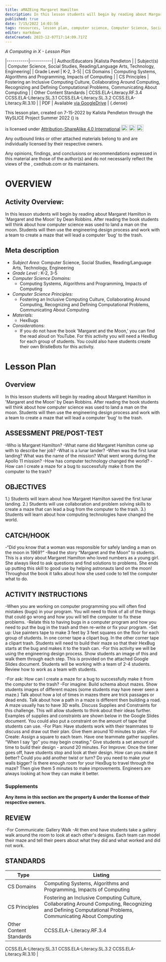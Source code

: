 ```yaml
---
title: aMAZEing Margaret Hamilton
description: In this lesson students will begin by reading about Margaret Hamilton in 'Margaret and the Moon' by Dean Robbins. After reading the book students will think about how computer science was used to land a man on the moon. Students will then use the engineering design process and work with a team to create a maze that will lead a computer 'bug' to the trash.
published: true
date: 7/15/2022 14:03:50
tags: resources, lesson plan, computer science, Computer Science, Social Studies, Reading/Language Arts, Technology, Engineering 
editor: markdown
dateCreated: 2023-12-07T17:14:09.717Z
---
```

*A Computing in X - Lesson Plan*

|-----------|-----------|
| Author/Educators |Kalista Pendleton |
| Subject(s) | Computer Science, Social Studies, Reading/Language Arts, Technology, Engineering|
| Grade Level | K-2, 3-5|
| CS Domains | Computing Systems, Algorithms and Programming, Impacts of Computing |
| CS Principles | Fostering an Inclusive Computing Culture, Collaborating Around Computing, Recognizing and Defining Computational Problems, Communicating About Computing |
| Other Content Standards | CCSS.ELA-Literacy.RF.3.4
CCSS.ELA-Literacy.SL.3.1
CCSS.ELA-Literacy.SL.3.2
CCSS.ELA-Literacy.RI.3.10 | 
| PDF | Available [via GoogleDrive]() |
{.dense}






This lesson plan, created on 7-15-2022 by Kalista Pendleton through the  WySLICE Project Summer 2022 () is  <p xmlns:cc="http://creativecommons.org/ns#" >  is licensed under <a href="http://creativecommons.org/licenses/by-sa/4.0/?ref=chooser-v1" target="_blank" rel="license noopener noreferrer" style="display:inline-block;">Attribution-ShareAlike 4.0 International<img style="height:22px!important;margin-left:3px;vertical-align:text-bottom;" src="https://mirrors.creativecommons.org/presskit/icons/cc.svg?ref=chooser-v1"><img style="height:22px!important;margin-left:3px;vertical-align:text-bottom;" src="https://mirrors.creativecommons.org/presskit/icons/by.svg?ref=chooser-v1"><img style="height:22px!important;margin-left:3px;vertical-align:text-bottom;" src="https://mirrors.creativecommons.org/presskit/icons/sa.svg?ref=chooser-v1"></a></p>


Any outbound links or other attached materials belong to and are individually licensed by their respective owners. 


Any opinions, findings, and conclusions or recommendations expressed in this material are those of the author(s) and do not necessarily reflect the views of the , cxedhub.com or its maintainers.


# OVERVIEW
## Activity Overview:  
In this lesson students will begin by reading about Margaret Hamilton in 'Margaret and the Moon' by Dean Robbins. After reading the book students will think about how computer science was used to land a man on the moon. Students will then use the engineering design process and work with a team to create a maze that will lead a computer 'bug' to the trash.
## Meta description
+ *Subject Area:* Computer Science, Social Studies, Reading/Language Arts, Technology, Engineering 
+ *Grade Level :* K-2, 3-5 
+ *Computer Science Domains:*
   + Computing Systems, Algorithms and Programming, Impacts of Computing
+ *Computer Science Principles:*
   + Fostering an Inclusive Computing Culture, Collaborating Around Computing, Recognizing and Defining Computational Problems, Communicating About Computing
+ *Materials:* 
   + HexBugs
+ *Considerations:*
   + If you do not have the book 'Margaret and the Moon,' you can find the read aloud on YouTube. For this activity you will need a HexBug for each group of students. You could also have students create their own BristleBots for this activity.


# Lesson Plan
## Overview
In this lesson students will begin by reading about Margaret Hamilton in 'Margaret and the Moon' by Dean Robbins. After reading the book students will think about how computer science was used to land a man on the moon. Students will then use the engineering design process and work with a team to create a maze that will lead a computer 'bug' to the trash.
## ASSESSMENT PRE/POST-TEST
-Who is Margaret Hamilton?
-What name did Margaret Hamilton come up with to describe her job?
-What is a lunar lander?
-When was the first lunar landing? What was the name of the mission?
What went wrong during the Apollo 11 mission?
-How has computer technology changed the world?
-How can I create a maze for a bug to successfully make it from the computer to the trash?
## OBJECTIVES
1.) Students will learn about how Margaret Hamilton saved the first lunar landing.
2.) Students will use collaboration and problem solving skills to create a maze that can lead a bug from the computer to the trash.
3.) Students will learn about how computing technologies have changed the world.


## CATCH/HOOK
-“Did you know that a woman was responsible for safely landing a man on the moon in 1969?”
-Read the story “Margaret and the Moon” to students. This is a story about Margaret Hamilton who loved numbers as a young girl. She always liked to ask questions and find solutions to problems. She ends up putting this skill to good use by helping astronauts land on the moon! Throughout the book it talks about how she used code to tell the computer what to do.


## ACTIVITY INSTRUCTIONS
-When you are working on computer programming you will often find mistakes (bugs) in your program. You will need to think of all of the things that could go wrong and how you will tell the computer to fix these problems. 
-Relate this to having bugs in a computer program and how you need to put the bug in the trash and then re-write or fix your program.
-Set up: Use painters tape to make 3 feet by 3 feet squares on the floor for each group of students. In one corner tape a clipart bug. In the other corner tape a clipart trash. Students will need to build their maze so that their HexBug starts at the bug and makes it to the trash can.
-For this activity we will be using the engineering design process. Show students an image of this and walk them through each step. This is provided on the attached Google Slides document. Students will be working with a team of 2-4 students. Review how to work as a team with students. 




-For ask: How can I create a maze for a bug to successfully make it from the computer to the trash?
-For imagine: Build schema about mazes. Show students images of different mazes (some students may have never seen a maze.) Talk about how a lot of times in mazes there are trick passages or dead ends. Talk about how a path in a maze is different then building a road. A maze usually has to have 3D walls. Discuss Supplies and Constraints for this challenge. This will allow students to think about their ideas further. Examples of supplies and constraints are shown below in the Google Slides document. You could also put a constraint on the amount of tape that students can use.
-For Plan: Have students work with their teammates to discuss and draw out their plan. Give them around 10 minutes to plan.
-For Create: Assign a square to each team. Have one teammate gather supplies. “When I say “go” you may begin creating.” Give students a set amount of time to build their design - around 20 minutes.
For Improve: Once the timer goes off, have students stop and look at their design. How can you make it better? Could you add another twist or turn? Do you need to make your walls bigger? Is there enough room for your HexBug to travel through the maze? Then give them 5 minutes to make improvements. Engineers are always looking at how they can make it better.


### Supplements
**Any items in this section are the property & under the license of their respective owners.**






## REVIEW
-For Communicate: Gallery Walk -At then end have students take a gallery walk around the room to look at each other's designs. Each team can model their maze and tell their peers about what they did and what worked and did not work.
## STANDARDS        
| Type | Listing | 
|-----------|-----------|
| CS Domains  | Computing Systems, Algorithms and Programming, Impacts of Computing|
| CS Principles   | Fostering an Inclusive Computing Culture, Collaborating Around Computing, Recognizing and Defining Computational Problems, Communicating About Computing|
| Other Content Standards | CCSS.ELA-Literacy.RF.3.4
CCSS.ELA-Literacy.SL.3.1
CCSS.ELA-Literacy.SL.3.2
CCSS.ELA-Literacy.RI.3.10  |